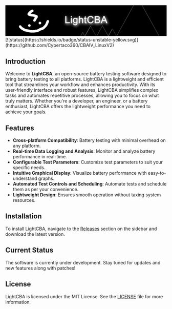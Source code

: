 <img src=".github/CBAStudioBanner.jpg" />
[![status](https://shields.io/badge/status-unstable-yellow.svg)](https://github.com/Cybertaco360/CBAIV_LinuxV2)

## Introduction

Welcome to **LightCBA**, an open-source battery testing software designed to bring battery testing to all platforms. LightCBA is a lightweight and efficient tool that streamlines your workflow and enhances productivity. With its user-friendly interface and robust features, LightCBA simplifies complex tasks and automates repetitive processes, allowing you to focus on what truly matters. Whether you're a developer, an engineer, or a battery enthusiast, LightCBA offers the lightweight performance you need to achieve your goals.

## Features

- **Cross-platform Compatibility**: Battery testing with minimal overhead on any platform.
- **Real-time Data Logging and Analysis**: Monitor and analyze battery performance in real-time.
- **Configurable Test Parameters**: Customize test parameters to suit your specific needs.
- **Intuitive Graphical Display**: Visualize battery performance with easy-to-understand graphs.
- **Automated Test Controls and Scheduling**: Automate tests and schedule them as per your convenience.
- **Lightweight Design**: Ensures smooth operation without taxing system resources.

## Installation

To install LightCBA, navigate to the [Releases](#) section on the sidebar and download the latest version.

## Current Status

The software is currently under development. Stay tuned for updates and new features along with patches!

## License

LightCBA is licensed under the MIT License. See the [LICENSE](LICENSE) file for more information.